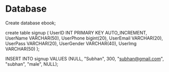 # Database

Create database ebook;

create table signup (
    UserID INT PRIMARY KEY AUTO_INCREMENT,
    UserName VARCHAR(50),
    UserPhone bigint(20),
    UserEmail VARCHAR(20),
    UserPass VARCHAR(20),
    UserGender VARCHAR(40),
    UserImg VARCHAR(50)
);

INSERT INTO signup VALUES (NULL, "Subhan", 300, "subhan@gmail.com", "subhan", "male", NULL);